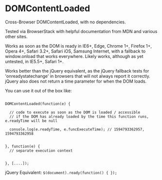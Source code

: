 # DOMContentLoaded
Cross-Browser DOMContentLoaded, with no dependencies.

Tested via BrowserStack with helpful documentation from MDN and various other sites.

Works as soon as the DOM is ready in IE6+, Edge, Chrome 1+, Firefox 1+, Opera 4+, Safari 3.2+, Safari iOS, Samsung Internet, with a fallback to window.onload that works everywhere. Likely works, although as yet untested, in IE5.5+, Safari 1+.

Works better than the jQuery equivalent, as the jQuery fallback tests for 'onreadystatechange' in browsers that will not always report it correctly. jQuery also does not return a time parameter for when the DOM loads.

You can use it out of the box like:

```

DOMContentLoaded(function(e) { 

  // code to execute as soon as the DOM is loaded / accessible
  // if the DOM has already loaded by the time this function runs, e.readyTime will be null
  
  console.log(e.readyTime, e.funcExecuteTime); // 1594793362957, 1594793362958
  
  
}, function(e) {
  // separate execution context


}, [....]);

```


jQuery Equivalent: ``$(document).ready(function() { });``
